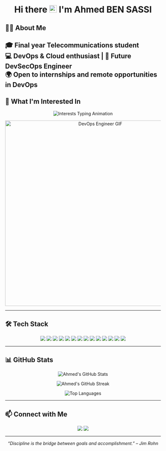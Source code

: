 <h1 align="center">Hi there <img src="https://media.giphy.com/media/hvRJCLFzcasrR4ia7z/giphy.gif" width="24" alt="waving hand"/> I'm Ahmed BEN SASSI</h1>

## 👨‍💻 About Me

🎓 Final year Telecommunications student  
💻 DevOps & Cloud enthusiast | 🚀 Future DevSecOps Engineer  
🌍 Open to internships and remote opportunities in DevOps
---


## 🤖 What I'm Interested In

<p align="center">
  <img src="https://readme-typing-svg.demolab.com?font=Fira+Code&pause=10&color=00CFFF&center=true&vCenter=true&width=600&lines=Automation;CI%2FCD+Pipelines;Infrastructure+as+Code+(IaC);Container+Orchestration;Monitoring+%26+Alerting;Cloud+Engineering;DevSecOps;GitOps+with+ArgoCD" alt="Interests Typing Animation" />
</p>



<p align="center">
  <img src="https://media.giphy.com/media/qgQUggAC3Pfv687qPC/giphy.gif" width="600" alt="DevOps Engineer GIF" />
</p>

---

## 🛠️ Tech Stack

<p align="center">
  <!-- Cloud & IaC -->
  <img src="https://img.shields.io/badge/AWS-232F3E?style=for-the-badge&logo=amazonaws&logoColor=white" />
  <img src="https://img.shields.io/badge/Terraform-623CE4?style=for-the-badge&logo=terraform&logoColor=white" />
  
  <!-- Containers & Orchestration -->
  <img src="https://img.shields.io/badge/Docker-2496ED?style=for-the-badge&logo=docker&logoColor=white" />
  <img src="https://img.shields.io/badge/Kubernetes-326CE5?style=for-the-badge&logo=kubernetes&logoColor=white" />
  <img src="https://img.shields.io/badge/Helm-0F1689?style=for-the-badge&logo=helm&logoColor=white" />
  <img src="https://img.shields.io/badge/ArgoCD-FE4B84?style=for-the-badge&logo=argo&logoColor=white" />

  <!-- CI/CD -->
  <img src="https://img.shields.io/badge/Jenkins-D24939?style=for-the-badge&logo=jenkins&logoColor=white" />
  <img src="https://img.shields.io/badge/SonarQube-4E9BCD?style=for-the-badge&logo=sonarqube&logoColor=white" />
  <img src="https://img.shields.io/badge/Nexus-2D72D6?style=for-the-badge&logo=sonatype&logoColor=white" />

  <!-- Monitoring -->
  <img src="https://img.shields.io/badge/Prometheus-E6522C?style=for-the-badge&logo=prometheus&logoColor=white" />
  <img src="https://img.shields.io/badge/Grafana-F46800?style=for-the-badge&logo=grafana&logoColor=white" />

  <!-- Tools -->
  <img src="https://img.shields.io/badge/Linux-FCC624?style=for-the-badge&logo=linux&logoColor=black" />
  <img src="https://img.shields.io/badge/Git-F05032?style=for-the-badge&logo=git&logoColor=white" />
  <img src="https://img.shields.io/badge/Bash-4EAA25?style=for-the-badge&logo=gnu-bash&logoColor=white" />
</p>

---

## 📊 GitHub Stats

<p align="center">
  <img src="https://github-readme-stats.vercel.app/api?username=BenSassiAhmed&show_icons=true&theme=tokyonight" alt="Ahmed's GitHub Stats" />
</p>

<p align="center">
  <img src="https://github-readme-streak-stats.herokuapp.com/?user=BenSassiAhmed&theme=tokyonight" alt="Ahmed's GitHub Streak" />
</p>

<p align="center">
  <img src="https://github-readme-stats.vercel.app/api/top-langs/?username=BenSassiAhmed&layout=compact&theme=tokyonight" alt="Top Languages" />
</p>

---

## 📫 Connect with Me

<p align="center">
  <a href="mailto:bensassiahmed03@gmail.com"><img src="https://img.shields.io/badge/Email-D14836?style=for-the-badge&logo=gmail&logoColor=white"/></a>
  <a href="https://www.linkedin.com/in/ben-sassi-ahmed-44a5701b0/"><img src="https://img.shields.io/badge/LinkedIn-0A66C2?style=for-the-badge&logo=linkedin&logoColor=white"/></a>
</p>

---

<p align="center"><i>“Discipline is the bridge between goals and accomplishment.” – Jim Rohn</i></p>
